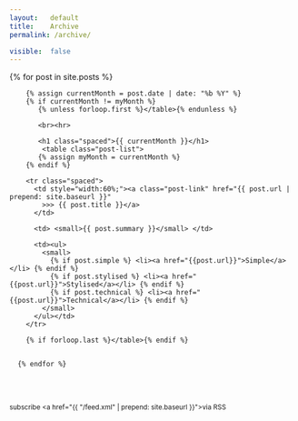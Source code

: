 ```yaml
---
layout:   default
title:    Archive
permalink: /archive/

visible:  false
---
```


<style type="text/css">
  
  tr.spaced > td
  {
    padding-bottom: 1em;
  }


  h1.spaced 
  {
    padding-top: 15px;
  }

</style>

<div class="home">
      {% for post in site.posts %}

        {% assign currentMonth = post.date | date: "%b %Y" %}
        {% if currentMonth != myMonth %}
           {% unless forloop.first %}</table>{% endunless %}
           
           <br><hr>

           <h1 class="spaced">{{ currentMonth }}</h1>
            <table class="post-list">
           {% assign myMonth = currentMonth %}
        {% endif %}
        
        <tr class="spaced">
          <td style="width:60%;"><a class="post-link" href="{{ post.url | prepend: site.baseurl }}"
            >>> {{ post.title }}</a>
          </td>

          <td> <small>{{ post.summary }}</small> </td>

          <td><ul>
            <small>
              {% if post.simple %} <li><a href="{{post.url}}">Simple</a></li> {% endif %}
              {% if post.stylised %} <li><a href="{{post.url}}">Stylised</a></li> {% endif %}
              {% if post.technical %} <li><a href="{{post.url}}">Technical</a></li> {% endif %}
            </small>
          </ul></td>
        </tr>

        {% if forloop.last %}</table>{% endif %}
        
      
      {% endfor %}
      

  <br><br><small><p class="rss-subscribe">subscribe <a href="{{ "/feed.xml" | prepend: site.baseurl }}">via RSS</a></p></small>

</div>
